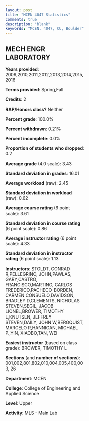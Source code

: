 ```yaml
---
layout: post
title: "MCEN 4047 Statistics"
comments: true
description: "blank"
keywords: "MCEN, 4047, CU, Boulder"
--- 
```

<head>
<script src="https://ajax.googleapis.com/ajax/libs/jquery/2.1.3/jquery.min.js"></script>
<script src="https://dl.dropboxusercontent.com/s/pc42nxpaw1ea4o9/highcharts.js?dl=0"></script>
<!-- <script src="../assets/js/highcharts.js"></script> -->
<style type="text/css">@font-face {
	font-family: "Bebas Neue";
	src: url(https://www.filehosting.org/file/details/544349/BebasNeue%20Regular.otf) format("opentype");
	}
	h1.Bebas { 
		font-family: "Bebas Neue", Verdana, Tahoma;
	}
</style>
</head>
<body>
	<div id="container" style="float: right; width: 45%; height: 88%; margin-left: 2.5%; margin-right: 2.5%;"></div>
	<script language="JavaScript">
		$(document).ready(function() {
		var chart = {type: 'column'};
		var title = {text: 'Grade Distribution'};
		var xAxis = {categories: ['A','B','C','D','F'],crosshair: true};
		var yAxis = {min: 0,title: {text: 'Percentage'}};
		var tooltip = {headerFormat: '<center><b><span style="font-size:20px">{point.key}</span></b></center>',
		               pointFormat: '<td style="padding:0"><b>{point.y:.1f}%</b></td>',
		               footerFormat: '</table>',shared: true,useHTML: true};
		var plotOptions = {column: {pointPadding: 0.0,borderWidth: 0}};  
		var credits = {enabled: false};var series= [{name: 'Percent',data: [48.69,45.78,5.42,0.1,0.0,]}];
		var json = {};
		json.chart = chart;
		json.title = title;
		json.tooltip = tooltip;
		json.xAxis = xAxis;
		json.yAxis = yAxis;  
		json.series = series;
		json.plotOptions = plotOptions;  
		json.credits = credits;
		$('#container').highcharts(json);
	});
	</script>
</body>
			   
## MECH ENGR LABORATORY

**Years provided**: 2009,2010,2011,2012,2013,2014,2015,2016

**Terms provided**: Spring,Fall

**Credits**: 2

**RAP/Honors class?** Neither

**Percent grade**: 100.0%

**Percent withdrawn**: 0.21%

**Percent incomplete**: 0.0%

**Proportion of students who dropped**: 0.2

**Average grade** (4.0 scale): 3.43

**Standard deviation in grades**: 16.01

**Average workload** (raw): 2.45

**Standard deviation in workload** (raw): 0.62

**Average course rating** (6 point scale): 3.61

**Standard deviation in course rating** (6 point scale): 0.86

**Average instructor rating** (6 point scale): 4.33

**Standard deviation in instructor rating** (6 point scale): 1.13

**Instructors**: STOLDT, CONRAD R,PELLEGRINO, JOHN,PAWLAS, GARY,CASTRO, FRANCISCO,MARTINO, CARLOS FREDERICO,PACHECO-BORDEN, CARMEN CONSUELO,DAVIDSON, BRADLEY D,CLEMENTS, NICHOLAS STEVEN,SEGIL, JACOB LIONEL,BROWER, TIMOTHY L,KNUTSEN, JEFFREY STEVEN,DAILY, JOHN W,BERGQUIST, MARCELO R,HANNIGAN, MICHAEL P.,YIN, XIAOBO,TAN, WEI

**Easiest instructor** (based on class grade): BROWER, TIMOTHY L

**Sections** (and **number of sections**): 001,002,801,802,010,004,005,400,003, 26

**Department**: MCEN

**College**: College of Engineering and Applied Science

**Level**: Upper

**Activity**: MLS - Main Lab